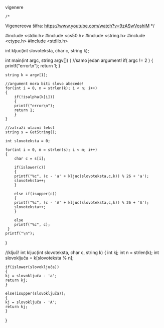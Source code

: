 vigenere

    /*
Vigenereova šifra: https://www.youtube.com/watch?v=9zASwVoshiM
*/

#include <stdio.h>
#include <cs50.h>
#include <string.h>
#include <ctype.h>
#include <stdlib.h>

int kljuc(int slovoteksta, char c, string k);

int main(int argc, string argv[])
{
    //samo jedan argument!
    if( argc != 2 )
    {
    printf("error\n");
    return 1;
    }
    
    string k = argv[1];
    
    //argument mora biti slovo abecede!
    for(int i = 0, n = strlen(k); i < n; i++)
    {
        if(!isalpha(k[i]))
        {
        printf("error\n");
        return 1;
        }
    }
    
    //zatraži ulazni tekst
    string s = GetString();
    
    int slovoteksta = 0;
    
    for(int i = 0, m = strlen(s); i < m; i++)
    {
        char c = s[i]; 
        
        if(islower(c))
        {
        printf("%c", (c - 'a' + kljuc(slovoteksta,c,k)) % 26 + 'a');
        slovoteksta++;
        }
        
        else if(isupper(c))
        {
        printf("%c", (c - 'A' + kljuc(slovoteksta,c,k)) % 26 + 'A');
        slovoteksta++;
        }
        
        else
        printf("%c", c);
     }
    printf("\n");
}

//ključ!
int kljuc(int slovoteksta, char c, string k)
{
    int kj;
    int n = strlen(k);
    int slovoključa = k[slovoteksta % n];
                
    if(islower(slovoključa))
    {
    kj = slovoključa - 'a';
    return kj;
    }
    
    else(isupper(slovoključa));
    {
    kj = slovoključa - 'A';
    return kj;
    }
}
    
  
